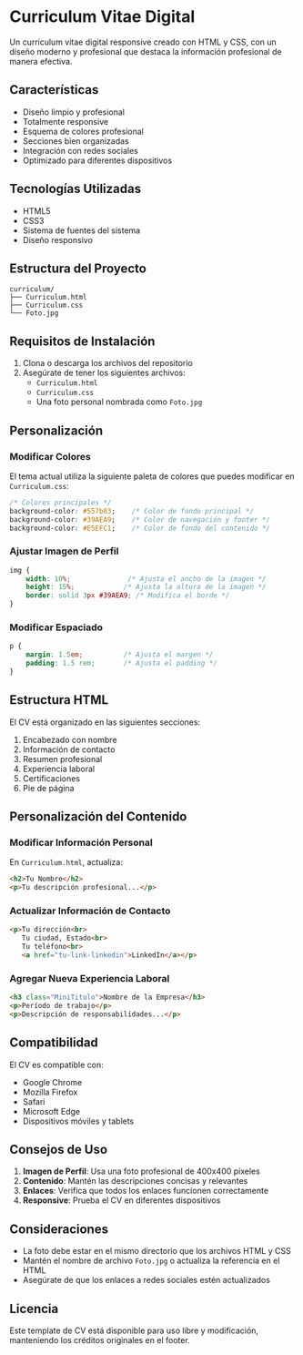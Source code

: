 # Curriculum Vitae Digital

Un curriculum vitae digital responsive creado con HTML y CSS, con un diseño moderno y profesional que destaca la información profesional de manera efectiva.

## Características

- Diseño limpio y profesional
- Totalmente responsive
- Esquema de colores profesional
- Secciones bien organizadas
- Integración con redes sociales
- Optimizado para diferentes dispositivos

## Tecnologías Utilizadas

- HTML5
- CSS3
- Sistema de fuentes del sistema
- Diseño responsivo

## Estructura del Proyecto

```
curriculum/
├── Curriculum.html
├── Curriculum.css
└── Foto.jpg
```

## Requisitos de Instalación

1. Clona o descarga los archivos del repositorio
2. Asegúrate de tener los siguientes archivos:
   - `Curriculum.html`
   - `Curriculum.css`
   - Una foto personal nombrada como `Foto.jpg`

## Personalización

### Modificar Colores
El tema actual utiliza la siguiente paleta de colores que puedes modificar en `Curriculum.css`:
```css
/* Colores principales */
background-color: #557b83;    /* Color de fondo principal */
background-color: #39AEA9;    /* Color de navegación y footer */
background-color: #E5EFC1;    /* Color de fondo del contenido */
```

### Ajustar Imagen de Perfil
```css
img {
    width: 10%;              /* Ajusta el ancho de la imagen */
    height: 15%;            /* Ajusta la altura de la imagen */
    border: solid 3px #39AEA9; /* Modifica el borde */
}
```

### Modificar Espaciado
```css
p {
    margin: 1.5em;          /* Ajusta el margen */
    padding: 1.5 rem;       /* Ajusta el padding */
}
```

## Estructura HTML

El CV está organizado en las siguientes secciones:
1. Encabezado con nombre
2. Información de contacto
3. Resumen profesional
4. Experiencia laboral
5. Certificaciones
6. Pie de página

## Personalización del Contenido

### Modificar Información Personal
En `Curriculum.html`, actualiza:
```html
<h2>Tu Nombre</h2>
<p>Tu descripción profesional...</p>
```

### Actualizar Información de Contacto
```html
<p>Tu dirección<br>
   Tu ciudad, Estado<br>
   Tu teléfono<br>
   <a href="tu-link-linkedin">LinkedIn</a></p>
```

### Agregar Nueva Experiencia Laboral
```html
<h3 class="MiniTitulo">Nombre de la Empresa</h3>
<p>Período de trabajo</p>
<p>Descripción de responsabilidades...</p>
```

## Compatibilidad

El CV es compatible con:
- Google Chrome
- Mozilla Firefox
- Safari
- Microsoft Edge
- Dispositivos móviles y tablets

## Consejos de Uso

1. **Imagen de Perfil**: Usa una foto profesional de 400x400 píxeles
2. **Contenido**: Mantén las descripciones concisas y relevantes
3. **Enlaces**: Verifica que todos los enlaces funcionen correctamente
4. **Responsive**: Prueba el CV en diferentes dispositivos

## Consideraciones

- La foto debe estar en el mismo directorio que los archivos HTML y CSS
- Mantén el nombre de archivo `Foto.jpg` o actualiza la referencia en el HTML
- Asegúrate de que los enlaces a redes sociales estén actualizados

## Licencia

Este template de CV está disponible para uso libre y modificación, manteniendo los créditos originales en el footer.
